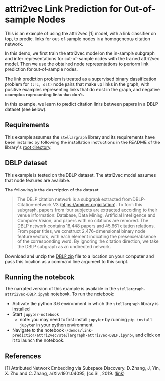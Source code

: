 # attri2vec Link Prediction for Out-of-sample Nodes

This is an example of using the attri2vec [1] model, with a link classifier on top,
to predict links for out-of-sample nodes in a homogeneous citation network.

In this demo, we first train the attri2vec model on the in-sample subgraph and infer
representations for out-of-sample nodes with the trained attri2vec model. Then we use the
obtained node representations to perform link prediction for out-of-sample nodes.

The link prediction problem is treated as a supervised binary classification problem for
`(src, dst)` node pairs that make up links in the graph, with positive examples
representing links that do exist in the graph, and negative examples representing
links that don't.

In this example, we learn to predict citation links between papers in a DBLP dataset (see below).

## Requirements
This example assumes the `stellargraph` library and its requirements have been
installed by following the installation instructions in the README
of the library's [root directory](https://github.com/stellargraph/stellargraph).

## DBLP dataset

This example is tested on the DBLP dataset. The attri2vec model assumes that node
features are available.

The following is the description of the dataset:
> The DBLP citation network is a subgraph extracted from DBLP-Citation-network V3 (https://aminer.org/citation).
> To form this subgraph, papers from four subjects are extracted according to their venue information:
> Database, Data Mining, Artificial Intelligence and Computer Vision, and papers with no citations are removed.
> The DBLP network contains 18,448 papers and 45,661 citation relations. From paper titles, we construct
> 2,476-dimensional binary node feature vectors, with each element indicating the presence/absence of the corresponding word.
> By ignoring the citation direction, we take the DBLP subgraph as an undirected network.

Download and unzip the [DBLP.zip](https://www.kaggle.com/daozhang/dblp-subgraph) file to a location on your computer
and pass this location as a command line argument to this script.

## Running the notebook
The narrated version of this example is available in the `stellargraph-attri2vec-DBLP.ipynb` notebook.
To run the notebook:
 - Activate the python 3.6 environment in which the
`stellargraph` library is installed
 - Start `jupyter-notebook`
   - note: you may need to first install `jupyter` by running `pip install jupyter` in your python environment
 - Navigate to the notebook (`/demos/link-prediction/attri2vec/stellargraph-attri2vec-DBLP.ipynb`), and click on
 it to launch the notebook.

## References

[1] Attributed Network Embedding via Subspace Discovery. D. Zhang, J, Yin, X. Zhu and C. Zhang, arXiv:1901.04095,
[cs.SI], 2019. ([link](https://arxiv.org/abs/1901.04095))
